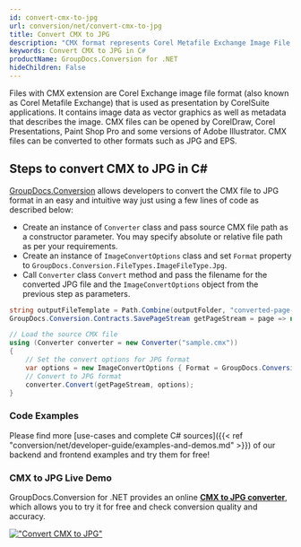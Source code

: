 ```yaml
---
id: convert-cmx-to-jpg
url: conversion/net/convert-cmx-to-jpg
title: Convert CMX to JPG
description: "CMX format represents Corel Metafile Exchange Image File with .cmx extension. Learn how to convert CMX to JPG file programmatically in C# language using GroupDocs.Conversion for .NET library."
keywords: Convert CMX to JPG in C#
productName: GroupDocs.Conversion for .NET
hideChildren: False
---
```


Files with CMX extension are Corel Exchange image file format (also known as Corel Metafile Exchange) that is used as presentation by CorelSuite applications. It contains image data as vector graphics as well as metadata that describes the image. CMX files can be opened by CorelDraw, Corel Presentations, Paint Shop Pro and some versions of Adobe Illustrator. CMX files can be converted to other formats such as JPG and EPS.

## Steps to convert CMX to JPG in C#

[GroupDocs.Conversion](https://products.groupdocs.com/conversion/net) allows developers to convert the CMX file to JPG format in an easy and intuitive way just using a few lines of code as described below:

* Create an instance of `Converter` class and pass source CMX file path as a constructor parameter. You may specify absolute or relative file path as per your requirements. 
* Create an instance of `ImageConvertOptions` class and set `Format` property to `GroupDocs.Conversion.FileTypes.ImageFileType.Jpg`.
* Call `Converter` class `Convert` method and pass the filename for the converted JPG file and the `ImageConvertOptions` object from the previous step as parameters.

```csharp
string outputFileTemplate = Path.Combine(outputFolder, "converted-page-{0}.jpg");
GroupDocs.Conversion.Contracts.SavePageStream getPageStream = page => new FileStream(string.Format(outputFileTemplate, page), FileMode.Create);

// Load the source CMX file
using (Converter converter = new Converter("sample.cmx"))
{
    // Set the convert options for JPG format
    var options = new ImageConvertOptions { Format = GroupDocs.Conversion.FileTypes.ImageFileType.Jpg };   
    // Convert to JPG format
    converter.Convert(getPageStream, options);
}
```

### Code Examples

Please find more [use-cases and complete C# sources]({{< ref "conversion/net/developer-guide/examples-and-demos.md" >}}) of our backend and frontend examples and try them for free!

### CMX to JPG Live Demo

GroupDocs.Conversion for .NET provides an online [**CMX to JPG converter**](https://products.groupdocs.app/conversion/cmx-to-jpg), which allows you to try it for free and check conversion quality and accuracy.

[!["Convert CMX to JPG"](conversion/net/images/convert-to-jpg/convert-cmx-to-jpg.png)](https://products.groupdocs.app/conversion/cmx-to-jpg)